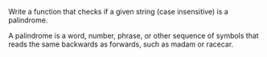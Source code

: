 Write a function that checks if a given string (case insensitive) is a palindrome.

A palindrome is a word, number, phrase, or other sequence of symbols that reads the same backwards as forwards, such as madam or racecar.